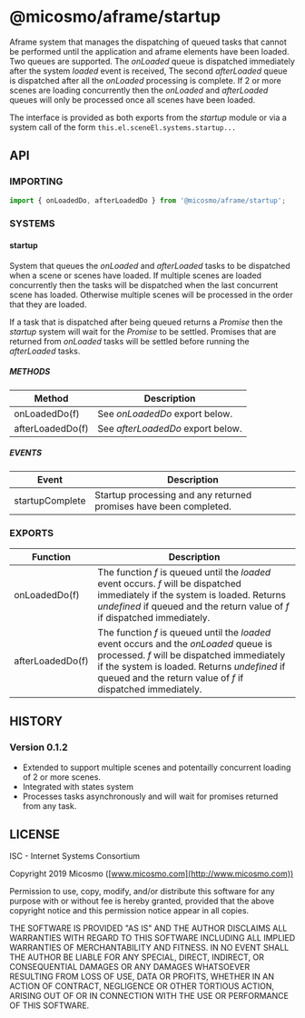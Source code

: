 # @micosmo/aframe/startup

Aframe system that manages the dispatching of queued tasks that cannot be performed until the application and aframe elements have been loaded.
Two queues are supported. The *onLoaded* queue is dispatched immediately after the system *loaded* event is received, The second *afterLoaded* queue is dispatched after all the *onLoaded* processing is complete. If 2 or more scenes are loading concurrently then the *onLoaded* and *afterLoaded* queues will only be processed once all scenes have been loaded.

The interface is provided as both exports from the *startup* module or via a system call of the form ```this.el.sceneEl.systems.startup...```

## API

### IMPORTING

```javascript
import { onLoadedDo, afterLoadedDo } from '@micosmo/aframe/startup';
```

### SYSTEMS

#### startup

System that queues the *onLoaded* and *afterLoaded* tasks to be dispatched when a scene or scenes have loaded. If multiple scenes are loaded concurrently then the tasks will be dispatched when the last concurrent scene has loaded. Otherwise multiple scenes will be processed in the order that they are loaded. 

If a task that is dispatched after being queued returns a *Promise* then the *startup* system will wait for the *Promise* to be settled. Promises that are returned from *onLoaded* tasks will be settled before running the *afterLoaded* tasks.

##### METHODS

Method | Description
------ | -----------
onLoadedDo(f) | See *onLoadedDo* export below.
afterLoadedDo(f) | See *afterLoadedDo* export below.

##### EVENTS

Event | Description
----- | -----------
startupComplete | Startup processing and any returned promises have been completed.

### EXPORTS

Function | Description
-------- | -----------
onLoadedDo(f) | The function *f* is queued until the *loaded* event occurs. *f* will be dispatched immediately if the system is loaded. Returns *undefined* if queued and the return value of *f* if dispatched immediately.
afterLoadedDo(f) | The function *f* is queued until the *loaded* event occurs and the *onLoaded* queue is processed. *f* will be dispatched immediately if the system is loaded. Returns *undefined* if queued and the return value of *f* if dispatched immediately.

## HISTORY

### Version 0.1.2
* Extended to support multiple scenes and potentailly concurrent loading of 2 or more scenes.
* Integrated with states system
* Processes tasks asynchronously and will wait for promises returned from any task.

## LICENSE

ISC - Internet Systems Consortium

Copyright 2019 Micosmo ([www.micosmo.com](http://www.micosmo.com))

Permission to use, copy, modify, and/or distribute this software for any purpose with or without fee is hereby granted, provided that the above copyright notice and this permission notice appear in all copies.

THE SOFTWARE IS PROVIDED "AS IS" AND THE AUTHOR DISCLAIMS ALL WARRANTIES WITH REGARD TO THIS SOFTWARE INCLUDING ALL IMPLIED WARRANTIES OF MERCHANTABILITY AND FITNESS. IN NO EVENT SHALL THE AUTHOR BE LIABLE FOR ANY SPECIAL, DIRECT, INDIRECT, OR CONSEQUENTIAL DAMAGES OR ANY DAMAGES WHATSOEVER RESULTING FROM LOSS OF USE, DATA OR PROFITS, WHETHER IN AN ACTION OF CONTRACT, NEGLIGENCE OR OTHER TORTIOUS ACTION, ARISING OUT OF OR IN CONNECTION WITH THE USE OR PERFORMANCE OF THIS SOFTWARE.
